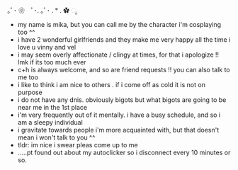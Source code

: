 

｡ﾟ･ ❀　ﾟ･. ｡ﾟ･ . ° . ✿ ೃ

- my name is mika, but you can call me by the character i'm cosplaying too ^^
- i have 2 wonderful girlfriends and they make me very happy  all the time i love u vinny and vel
- i may seem overly affectionate / clingy at times, for that i apologize !! lmk if its too much ever
- c+h is always welcome, and so are friend requests !! you can also talk to me too
- i like to think i am nice to others . if i come off as cold it is not on purpose
- i do not have any dnis. obviously bigots but what bigots are going to be near me in the 1st place
- i'm very frequently out of it mentally. i have a busy schedule, and so i am a sleepy individual
- i gravitate towards people i'm more acquainted with, but that doesn't mean i won't talk to you ^^
- tldr: im nice i swear pleas come up to me
- .....pt found out about my autoclicker so i disconnect every 10 minutes or so.
